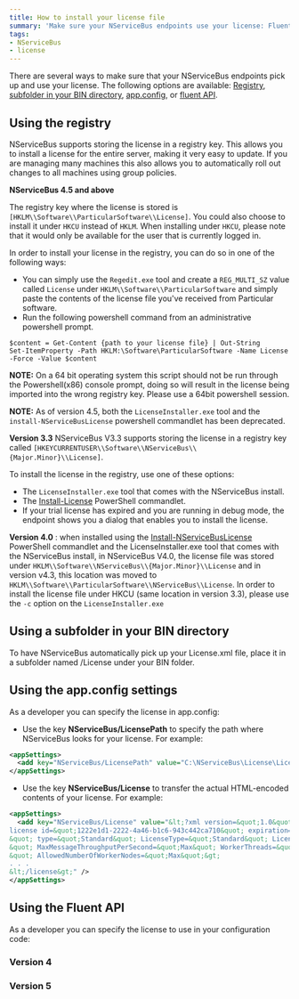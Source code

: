 ```yaml
---
title: How to install your license file
summary: 'Make sure your NServiceBus endpoints use your license: Fluent API, app.config, subfolder in your BIN directory, or registry.'
tags:
- NServiceBus
- license
---
```


There are several ways to make sure that your NServiceBus endpoints pick up and use your license. The following options are available: [Registry](#registry), [subfolder in your BIN directory](#subfolder_in_BIN), [app.config](#app.config), or [fluent API](#fluent_api).

Using the registry
-------------------------------------------------------
NServiceBus supports storing the license in a registry key. This allows you to install a license for the entire server, making it very easy to update. If you are managing many machines this also allows you to automatically roll out changes to all machines using group policies. 

**NServiceBus 4.5 and above**

The registry key where the license is stored is `[HKLM\\Software\\ParticularSoftware\\License]`. You could also choose to install it under `HKCU` instead of `HKLM`. When installing under `HKCU`, please note that it would only be available for the user that is currently logged in. 

In order to install your license in the registry, you can do so in one of the following ways:

- You can simply use the `Regedit.exe` tool and create a `REG_MULTI_SZ` value called `License` under `HKLM\\Software\\ParticularSoftware` and simply paste the contents of the license file you've received from Particular software. 
- Run the following powershell command from an administrative powershell prompt.

```
$content = Get-Content {path to your license file} | Out-String
Set-ItemProperty -Path HKLM:\Software\ParticularSoftware -Name License -Force -Value $content
```
**NOTE:** On a 64 bit operating system this script should not be run through the Powershell(x86) console prompt, doing so will result in the license being imported into the wrong registry key. Please use a 64bit powershell session.  

**NOTE:** As of version 4.5, both the `LicenseInstaller.exe` tool and the `install-NServiceBusLicense` powershell commandlet has been deprecated. 

**Version 3.3**
NServiceBus V3.3 supports storing the license in a registry key called `[HKEYCURRENTUSER\\Software\\NServiceBus\\{Major.Minor}\\License]`.

To install the license in the registry, use one of these options:

-   The `LicenseInstaller.exe` tool that comes with the NServiceBus install.
-   The [Install-License](managing-nservicebus-using-powershell.md) PowerShell commandlet.
-   If your trial license has expired and you are running in debug mode, the endpoint shows you a dialog that enables you to install the license.

**Version 4.0** : when installed using the
[Install-NServiceBusLicense](managing-nservicebus-using-powershell.md) PowerShell commandlet and the LicenseInstaller.exe tool that comes with the NServiceBus install, in NServiceBus V4.0, the license file was stored under `HKLM\\Software\\NServiceBus\\{Major.Minor}\\License` and in version v4.3, this location was moved to `HKLM\\Software\\ParticularSoftware\\NServiceBus\\License`. 
In order to install the license file under HKCU (same location in version 3.3), please use the `-c` option on the `LicenseInstaller.exe`


Using a subfolder in your BIN directory
--------------------------------------------------------------------------------------------

To have NServiceBus automatically pick up your License.xml file, place it in a subfolder named /License under your BIN folder.


Using the app.config settings
------------------------------------------------------

As a developer you can specify the license in app.config:

-   Use the key **NServiceBus/LicensePath** to specify the path where NServiceBus looks for your license. For example:

```XML
<appSettings>
  <add key="NServiceBus/LicensePath" value="C:\NServiceBus\License\License.xml" />
</appSettings>
```
-   Use the key **NServiceBus/License** to transfer the actual HTML-encoded contents of your license. For example:

```XML
<appSettings>
  <add key="NServiceBus/License" value="&lt;?xml version=&quot;1.0&quot; encoding=&quot;utf-8&quot;?&gt;&lt;
license id=&quot;1222e1d1-2222-4a46-b1c6-943c442ca710&quot; expiration=&quot;2013-11-30T00:00:00.0000000
&quot; type=&quot;Standard&quot; LicenseType=&quot;Standard&quot; LicenseVersion=&quot;4.0
&quot; MaxMessageThroughputPerSecond=&quot;Max&quot; WorkerThreads=&quot;Max
&quot; AllowedNumberOfWorkerNodes=&quot;Max&quot;&gt;
. . .
&lt;/license&gt;" />  
</appSettings>
```


Using the Fluent API
-------------------------------------------------------------

As a developer you can specify the license to use in your configuration code:

### Version 4

<!-- import LicenseV4 -->

### Version 5

<!-- import LicenseV5 --> 